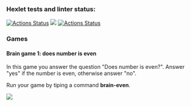 ### Hexlet tests and linter status:
[![Actions Status](https://github.com/julimalinna/frontend-project-lvl1/workflows/hexlet-check/badge.svg)](https://github.com/julimalinna/frontend-project-lvl1/actions)
<a href="https://codeclimate.com/github/codeclimate/codeclimate/maintainability"><img src="https://api.codeclimate.com/v1/badges/a99a88d28ad37a79dbf6/maintainability" /></a>
[![Actions Status](https://github.com/julimalinna/frontend-project-lvl1/workflows/Super-Linter/badge.svg)](https://github.com/julimalinna/frontend-project-lvl1/actions)
<h3>Games</h3>
<h4>Brain game 1: does number is even</h4>
<p>In this game you answer the question "Does number is even?". Answer "yes" if the number is even, otherwise answer "no".</p>
<p>Run your game by tiping a command <strong>brain-even</strong>.</p>
<a href="https://asciinema.org/a/381333" target="_blank"><img src="https://asciinema.org/a/381333.svg" /></a>
